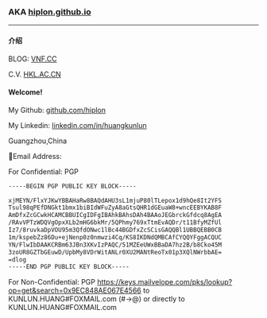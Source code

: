 ### AKA [hiplon.github.io](https://hiplon.github.io) 

---

#### 介绍

BLOG: [VNF.CC](https://vnf.cc) 

C.V. [HKL.AC.CN](https://hkl.ac.cn) 


#### Welcome!

My Github: [github.com/hiplon](https://github.com/hiplon)
		
My Linkedin: [linkedin.com/in/huangkunlun](https://www.linkedin.com/in/huangkunlun)


Guangzhou,China

📧Email Address:

For Confidential: PGP 

```txt
-----BEGIN PGP PUBLIC KEY BLOCK-----

xjMEYN/FlxYJKwYBBAHaRw8BAQdAHU3sL1mjuP80lTLepox1d9hQe8It2YFS
Tsul98qPEfDNGkt1bmx1biBIdWFuZyA8aGtsQHR1dGEuaW8+wncEEBYKAB8F
AmDfxZcGCwkHCAMCBBUICgIDFgIBAhkBAhsDAh4BAAoJEGbrckGfdcq8AgEA
/RAvVPTzWDQVgOpxXLb2mHG6bkMr/5QPhmy769xTtmEvAQDr/t11BfyMZfUl
Iz7/8ruvkaDpVOU95m3QfdONwc1lBc44BGDfxZcSCisGAQQBl1UBBQEBB0CB
1m/kspebZz86Du+ejNenp0z0nmwzi4Cq/KS8IKDNdQMBCAfCYQQYFggACQUC
YN/FlwIbDAAKCRBm63JBn3XKvIzPAQC/51MZEeUWxBBaDA7hz2B/b8Cko45M
3zoUR8GZTbGEuwD/UpbMy8VDrWitANLr0XU2MANtReoTx01p3XQlNWrbbAE=
=dlog
-----END PGP PUBLIC KEY BLOCK-----
```

For Non-Confidential: PGP https://keys.mailvelope.com/pks/lookup?op=get&search=0x9EC848AE067E4566 to KUNLUN.HUANG#FOXMAIL.com (#->@) or directly to KUNLUN.HUANG#FOXMAIL.com

